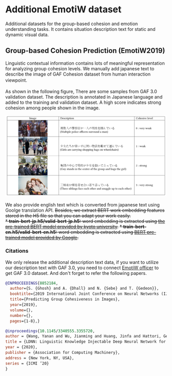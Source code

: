 # Additional EmotiW dataset
Additional datasets for the group-based cohesion and emotion understanding tasks. It contains situation description text for static and dynamic visual data.
## Group-based Cohesion Prediction (EmotiW2019)
Linguistic contextual information contains lots of meaningful representation for analyzing group cohesion levels. We manually add japanese text to describe the image of GAF Cohesion dataset from human interaction viewpoint.　<br><br>
As shown in the following figure, There are some samples from GAF 3.0 validation dataset. The description is annotated in Japanese language and added to the training and validation dataset. A high score indicates strong cohesion among people shown in the image. 
<div align="center"><img src="./GAF-sample.png" width="640px"></div>

We also provide english text which is converted from japanese text using Goolge translation API. ~~Besides, we extract BERT work embedding features stored in the H5 file so that you can adapt your work easily.~~  
~~* **train-bert-jp.h5/valid-bert-jp.h5:** word embedding is extracted using [the pre-trained BERT model provided by kyoto university](http://nlp.ist.i.kyoto-u.ac.jp/index.php?BERT%E6%97%A5%E6%9C%AC%E8%AA%9EPretrained%E3%83%A2%E3%83%87%E3%83%AB).~~
~~* **train-bert-en.h5/valid-bert-en.h5:** word embedding is extracted using [BERT pre-trained model provided by Google](https://github.com/google-research/bert).~~

### Citations
We only release the additional description text data, if you want to utilize our description text with GAF 3.0, you need to connect [EmotiW officer](https://sites.google.com/view/emotiw2019/organizers?authuser=0) to get GAF 3.0 dataset.  And don't forget to refer the following papers.

```BibTeX
@INPROCEEDINGS{8852184,
  author={S. {Ghosh} and A. {Dhall} and N. {Sebe} and T. {Gedeon}},
  booktitle={2019 International Joint Conference on Neural Networks (IJCNN)}, 
  title={Predicting Group Cohesiveness in Images}, 
  year={2019},
  volume={},
  number={},
  pages={1-8},}
```

```BibTeX
@inproceedings{10.1145/3340555.3355720,
author = {Wang, Yanan and Wu, Jianming and Huang, Jinfa and Hattori, Gen and Takishima, Yasuhiro and Wada, Shinya and Kimura, Rui and Chen, Jie and Kurihara, Satoshi},
title = {LDNN: Linguistic Knowledge Injectable Deep Neural Network for Group Cohesiveness Understanding},
year = {2020},
publisher = {Association for Computing Machinery},
address = {New York, NY, USA},
series = {ICMI ’20}
}
```
